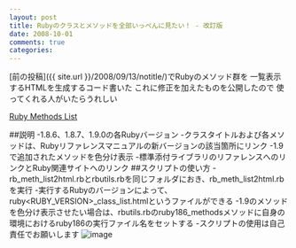 ```yaml
---
layout: post
title: Rubyのクラスとメソッドを全部いっぺんに見たい！ - 改訂版
date: 2008-10-01
comments: true
categories:
---
```



[前の投稿]({{ site.url }}/2008/09/13/notitle/)でRubyのメソッド群を
一覧表示するHTMLを生成するコード書いた
これに修正を加えたものを公開したので
使ってくれる人がいたらうれしい

[Ruby Methods List](http://www8.plala.or.jp/abridge/)

##説明
-1.8.6、1.8.7、1.9.0の各Rubyバージョン
-クラスタイトルおよび各メソッドは、Rubyリファレンスマニュアルの新バージョンの該当箇所にリンク
-1.9で追加されたメソッドを色分け表示
-標準添付ライブラリのリファレンスへのリンクとRuby関連サイトへのリンク
##スクリプトの使い方
-rb_meth_list2html.rbとrbutils.rbを同じフォルダにおき、rb_meth_list2html.rbを実行
-実行するRubyのバージョンによって、ruby<RUBY_VERSION>_class_list.htmlというファイルができる
-1.9のメソッドを色分け表示させたい場合は、rbutils.rbのruby186_methodsメソッドに自身の環境におけるruby186の実行ファイル名をセットする
-スクリプトの使用は自己責任でお願いします
![image](http://img.f.hatena.ne.jp/images/fotolife/k/keyesberry/20081001/20081001083952.png)


<script src="http://gist.github.com/10357.js"></script>
